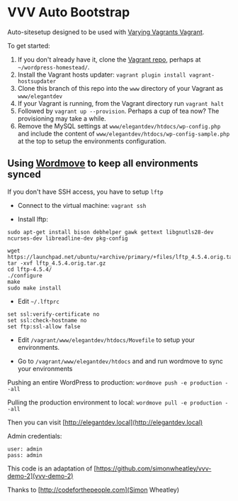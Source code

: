 # VVV Auto Bootstrap

Auto-sitesetup designed to be used with [Varying Vagrants Vagrant](https://github.com/10up/varying-vagrant-vagrants/).

To get started:

1. If you don't already have it, clone the [Vagrant repo](https://github.com/Varying-Vagrant-Vagrants/VVV/), perhaps at `~/wordpress-homestead/`.
2. Install the Vagrant hosts updater: `vagrant plugin install vagrant-hostsupdater`
3. Clone this branch of this repo into the `www` directory of your Vagrant as `www/elegantdev`
4. If your Vagrant is running, from the Vagrant directory run `vagrant halt`
5. Followed by `vagrant up --provision`.  Perhaps a cup of tea now? The provisioning may take a while.
6. Remove the MySQL settings at `www/elegantdev/htdocs/wp-config.php` and include the content of `www/elegantdev/htdocs/wp-config-sample.php` at the top to setup the environments configuration.

## Using [Wordmove](https://github.com/welaika/wordmove) to keep all environments synced

If you don't have SSH access, you have to setup `lftp`

* Connect to the virtual machine: `vagrant ssh`

* Install lftp:
```
sudo apt-get install bison debhelper gawk gettext libgnutls28-dev ncurses-dev libreadline-dev pkg-config

wget https://launchpad.net/ubuntu/+archive/primary/+files/lftp_4.5.4.orig.tar.gz
tar -xvf lftp_4.5.4.orig.tar.gz
cd lftp-4.5.4/
./configure
make
sudo make install
```

* Edit `~/.lftprc`

```
set ssl:verify-certificate no
set ssl:check-hostname no
set ftp:ssl-allow false
```

* Edit `/vagrant/www/elegantdev/htdocs/Movefile` to setup your environments.

* Go to `/vagrant/www/elegantdev/htdocs` and and run wordmove to sync your environments

Pushing an entire WordPress to production: `wordmove push -e production --all`

Pulling the production environment to local: `wordmove pull -e production --all`

Then you can visit [http://elegantdev.local](http://elegantdev.local)

Admin credentials:
```
user: admin
pass: admin
```

This code is an adaptation of [https://github.com/simonwheatley/vvv-demo-2](vvv-demo-2)

Thanks to [http://codeforthepeople.com](Simon Wheatley)
